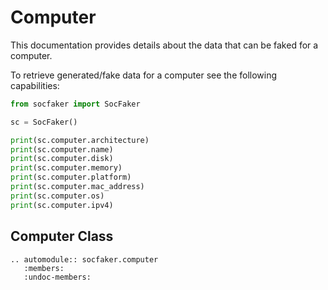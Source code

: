 # Computer

This documentation provides details about the data that can be faked for a computer.

To retrieve generated/fake data for a computer see the following capabilities:


```python
from socfaker import SocFaker

sc = SocFaker()

print(sc.computer.architecture)
print(sc.computer.name)
print(sc.computer.disk)
print(sc.computer.memory)
print(sc.computer.platform)
print(sc.computer.mac_address)
print(sc.computer.os)
print(sc.computer.ipv4)
```

## Computer Class

```eval_rst
.. automodule:: socfaker.computer
   :members:
   :undoc-members:
```
